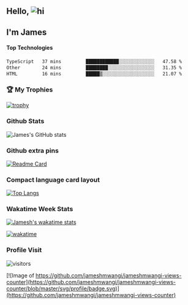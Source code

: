 ## Hello, <img src="https://user-images.githubusercontent.com/1303154/88677602-1635ba80-d120-11ea-84d8-d263ba5fc3c0.gif" width="28px" alt="hi">

## I'm James 

#### Top Technologies

<!-- TODO: Make technologies links takes you to repositories -->



<!--START_SECTION:waka-->
```text
TypeScript   37 mins         ████████████░░░░░░░░░░░░░   47.58 % 
Other        24 mins         ████████░░░░░░░░░░░░░░░░░   31.35 % 
HTML         16 mins         █████▒░░░░░░░░░░░░░░░░░░░   21.07 % 
```
<!--END_SECTION:waka-->
### 🏆 My Trophies
  [![trophy](https://github-profile-trophy.vercel.app/?username=jameshmwangi&theme=onedark&no-bg=false&count_private=true)](https://github.com/jameshmwangi/jameshmwangi)
### Github Stats

![James's GitHub stats](https://github-readme-stats.vercel.app/api?username=jameshmwangi&count_private=true&show_icons=true&theme=dark&title_color=009933&include_all_commits=true)

### Github extra pins

[![Readme Card](https://github-readme-stats.vercel.app/api/pin/?username=jameshmwangi&repo=jameshmwangi&theme=dark&title_color=009933)](https://github.com/jameshmwangi/jameshmwangi&show_owner=true&count_private=true)

### Compact language card layout

[![Top Langs](https://github-readme-stats.vercel.app/api/top-langs/?username=jameshmwangi&layout=compact&theme=dark&title_color=009933)](https://github.com/jameshmwangi/jameshmwangi)

### Wakatime Week Stats

[![Jamesh's wakatime stats](https://github-readme-stats.vercel.app/api/wakatime?username=jameshmwangi&theme=dark&title_color=009933)](https://github.com/jameshmwangi/jameshmwangi)

[![wakatime](https://wakatime.com/badge/user/26cc90f6-22da-4220-ac7d-f452b6324239/project/9689f3ff-dfec-4fd9-b38e-380180e25c44.svg)](https://wakatime.com/badge/user/26cc90f6-22da-4220-ac7d-f452b6324239/project/9689f3ff-dfec-4fd9-b38e-380180e25c44)
### Profile Visit

![visitors](https://visitor-badge.glitch.me/badge?page_id=jameshmwangi.github-profile&left_color=green&right_color=red&theme=dark&title_color=009933)

[![Image of https://github.com/jameshmwangi/jameshmwangi-views-counter](https://github.com/jameshmwangi/jameshmwangi-views-counter/blob/master/svg/profile/badge.svg)](https://github.com/jameshmwangi/jameshmwangi-views-counter)
